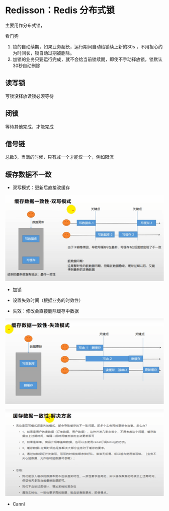 # Redisson：Redis 分布式锁

主要用作分布式锁，

看门狗

1. 锁的自动续期，如果业务超长，运行期间自动给锁续上新的30s ，不用担心约为时间长，锁自动过期被删除。
2. 加锁的业务只要运行完成，就不会给当前锁续期，即使不手动释放锁，锁默认30秒自动删除

## 读写锁

写锁没释放读锁必须等待

## 闭锁

等待其他完成，才能完成

## 信号链

总数3，当满的时候，只有减一个才能仅一个，例如限流

## 缓存数据不一致

- 双写模式：更新后直接改缓存

![双写模式](https://raw.githubusercontent.com/JoJoJotarou/notes/master/img/202208092210451.png)

- 加锁
- 设置失效时间（根据业务的时效性）

- 失效：修改会直接删除缓存中数据

![](https://raw.githubusercontent.com/JoJoJotarou/notes/master/img/202208092213379.png)

![](https://raw.githubusercontent.com/JoJoJotarou/notes/master/img/202208092214677.png)

- Cannl
